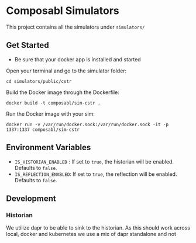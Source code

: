 # Composabl Simulators

This project contains all the simulators under `simulators/`

## Get Started
* Be sure that your docker app is installed and started

Open your terminal and go to the simulator folder:
```
cd simulators/public/cstr
```


Build the Docker image through the Dockerfile:
```
docker build -t composabl/sim-cstr .
```

Run the Docker image with your sim:
```
docker run -v /var/run/docker.sock:/var/run/docker.sock -it -p 1337:1337 composabl/sim-cstr
```

## Environment Variables

- `IS_HISTORIAN_ENABLED` : If set to `true`, the historian will be enabled. Defaults to `false`.
- `IS_REFLECTION_ENABLED`: If set to `true`, the reflection will be enabled. Defaults to `false`.

## Development

### Historian

We utilize dapr to be able to sink to the historian. As this should work across local, docker and kubernetes we use a mix of dapr standalone and not

